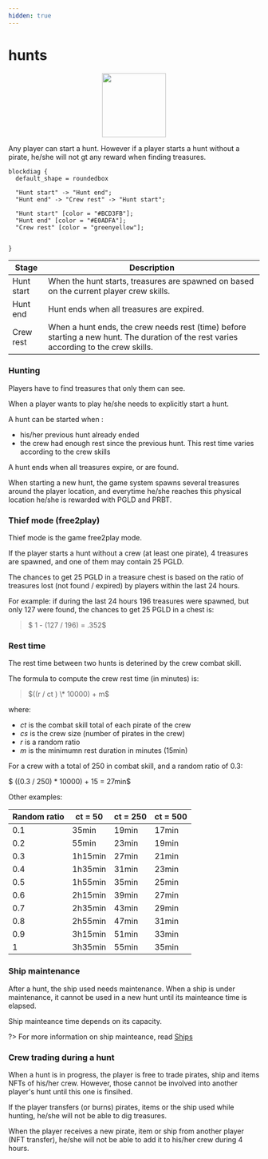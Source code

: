 ```yaml
---
hidden: true
---
```


# hunts

<div align="center"><img src="../docs/game_concept/img/rudder.png" alt="" width="128"></div>

Any player can start a hunt. However if a player starts a hunt without a pirate, he/she will not gt any reward when finding treasures.

```blockdiag
blockdiag {
  default_shape = roundedbox
  
  "Hunt start" -> "Hunt end";
  "Hunt end" -> "Crew rest" -> "Hunt start";

  "Hunt start" [color = "#BCD3FB"];
  "Hunt end" [color = "#E0ADFA"];
  "Crew rest" [color = "greenyellow"];

 
}
```

| Stage      | Description                                                                                                                            |
| ---------- | -------------------------------------------------------------------------------------------------------------------------------------- |
| Hunt start | When the hunt starts, treasures are spawned on based on the current player crew skills.                                                |
| Hunt end   | Hunt ends when all treasures are expired.                                                                                              |
| Crew rest  | When a hunt ends, the crew needs rest (time) before starting a new hunt. The duration of the rest varies according to the crew skills. |

### Hunting

Players have to find treasures that only them can see.

When a player wants to play he/she needs to explicitly start a hunt.

A hunt can be started when :

* his/her previous hunt already ended
* the crew had enough rest since the previous hunt. This rest time varies according to the crew skills

A hunt ends when all treasures expire, or are found.

When starting a new hunt, the game system spawns several treasures around the player location, and everytime he/she reaches this physical location he/she is rewarded with PGLD and PRBT.

### Thief mode (free2play)

Thief mode is the game free2play mode.

If the player starts a hunt without a crew (at least one pirate), 4 treasures are spawned, and one of them may contain 25 PGLD.

The chances to get 25 PGLD in a treasure chest is based on the ratio of treasures lost (not found / expired) by players within the last 24 hours.

For example: if during the last 24 hours 196 treasures were spawned, but only 127 were found, the chances to get 25 PGLD in a chest is:

> $ 1 - (127 / 196) = .352$

### Rest time

The rest time between two hunts is deterined by the crew combat skill.

The formula to compute the crew rest time (in minutes) is:

> $((r / ct ) \* 10000) + m$

where:

* $ct$ is the combat skill total of each pirate of the crew
* $cs$ is the crew size (number of pirates in the crew)
* $r$ is a random ratio
* $m$ is the minimumn rest duration in minutes (15min)

For a crew with a total of 250 in combat skill, and a random ratio of 0.3:

$ ((0.3 / 250) \* 10000) + 15 = 27min$

Other examples:

| Random ratio | ct = 50 | ct = 250 | ct = 500 |
| ------------ | ------- | -------- | -------- |
| 0.1          | 35min   | 19min    | 17min    |
| 0.2          | 55min   | 23min    | 19min    |
| 0.3          | 1h15min | 27min    | 21min    |
| 0.4          | 1h35min | 31min    | 23min    |
| 0.5          | 1h55min | 35min    | 25min    |
| 0.6          | 2h15min | 39min    | 27min    |
| 0.7          | 2h35min | 43min    | 29min    |
| 0.8          | 2h55min | 47min    | 31min    |
| 0.9          | 3h15min | 51min    | 33min    |
| 1            | 3h35min | 55min    | 35min    |

### Ship maintenance

After a hunt, the ship used needs maintenance. When a ship is under maintenance, it cannot be used in a new hunt until its mainteance time is elapsed.

Ship mainteance time depends on its capacity.

?> For more information on ship mainteance, read [Ships](../docs/game_concept/game_concept/ships.md)

### Crew trading during a hunt

When a hunt is in progress, the player is free to trade pirates, ship and items NFTs of his/her crew. However, those cannot be involved into another player's hunt until this one is finsihed.

If the player transfers (or burns) pirates, items or the ship used while hunting, he/she will not be able to dig treasures.

When the player receives a new pirate, item or ship from another player (NFT transfer), he/she will not be able to add it to his/her crew during 4 hours.
